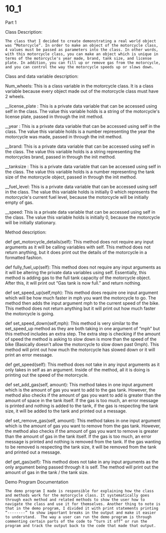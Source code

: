 # 10_1

Part 1

Class Description:

	The class that I decided to create demonstrating a real world object was “Motorcycle”. In order to make an object of the motorcycle class, 4 values must be passed as parameters into the class. In other words, with this motorcycle class, you can make an object which is unique in terms of the motorcycle's year made, brand, tank size, and license plate. In addition, you can fill up or remove gas from the motorcycle, and you can control the way the motorcycle speeds up or slows down.

Class and data variable description:

Num_wheels: This is a class variable in the motorcycle class. It is a class variable because every object made out of the motorcycle class must have 2 wheels.

__license_plate : This is a private data variable that can be accessed using self in the class. The value this variable holds is a string of the motorcycle's license plate, passed in through the init method.

__year : This is a private data variable that can be accessed using self in the class. The value this variable holds is a number representing the year the motorcycle was made, passed in through the init method.

__brand: This is a private data variable that can be accessed using self in the class. The value this variable holds is a string representing the motorcycles brand, passed in through the init method.

__tanksize : This is a private data variable that can be accessed using self in the class. The value this variable holds is a number representing the tank size of the motorcycle object, passed in through the init method.

__fuel_level:	This is a private data variable that can be accessed using self in the class. The value this variable holds is initially 0 which represents the motorcycle's current fuel level, because the motorcycle will be initially empty of gas.

__speed:	This is a private data variable that can be accessed using self in the class. The value this variable holds is initially 0, because the motorcycle will be initially stationary.






Method description:

def get_motorcycle_details(self): This method does not require any input arguments as it will be calling variables with self. This method does not return anything, but it does print out the details of the motorcycle in a formatted fashion.

def fully_fuel_up(self): This method does not require any input arguments as it will be altering the private data variables using self. Essentially, this method is adding gas to the full tank capacity of the motorcycle object. After this, it will print out “Gas tank is now full.” and return nothing.

def set_speed_up(self,mph): This method does require one input argument which will be how much faster in mph you want the motorcycle to go. The method then adds the input argument mph to the current speed of the bike. This method does not return anything but it will print out how much faster the motorcycle is going. 

def set_speed_down(self,mph): This method is very similar to the set_speed_up method as they are both taking in one argument of “mph” but this method includes an extra step. The extra step is checking if the amount of speed the method is asking to slow down is more than the speed of the bike (Basically doesn't allow the motorcycle to slow down past 0mph). This method will print out how much the motorcycle has slowed down or it will print an error message.

def get_speed(self): This method does not take in any input arguments as it only takes in self as an argument. Inside of the method, all it is doing is printing out the speed of the motorcycle.

def set_add_gas(self, amount): This method takes in one input argument which is the amount of gas you want to add to the gas tank. However, the method also checks if the amount of gas you want to add is greater than the amount of space in the tank itself. If the gas is too much, an error message is printed and nothing is added to the tank, if the gas is respecting the tank size, it will be added to the tank and printed out a message.

def set_remove_gas(self, amount): This method takes in one input argument which is the amount of gas you want to remove from the gas tank. However, the method also checks if the amount of gas you want to remove is greater than the amount of gas in the tank itself. If the gas is too much, an error message is printed and nothing is removed from the tank. If the gas wanting to be removed is respecting the tank size, it will be removed from the tank and printed out a message.

def get_gas(self): This method does not take in any input arguments as the only argument being passed through it is self. The method will print out the amount of gas in the tank / the tank size.






Demo Program Documentation

	The demo program I made is responsible for explaining how the class and methods work for the motorcycle class. It systematically goes through each method and related methods to show the user how to navigate the class and use it for themselves. Another thing to note is that in the demo program, I divided it with print statements printing “--------” to show important breaks in the output and make it easier to understand.	The way a user can run the demo program is through commenting certain parts of the code to “turn it off” or run the program and track the output back to the code that made that output.




